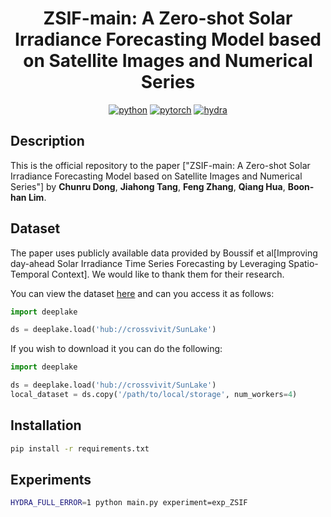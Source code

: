 <div align="center">
  
# ZSIF-main: A Zero-shot Solar Irradiance Forecasting Model based on Satellite Images and Numerical Series
[![python](https://img.shields.io/badge/-Python_3.8_%7C_3.9_%7C_3.10-blue?logo=python&logoColor=white)](https://github.com/pre-commit/pre-commit)
[![pytorch](https://img.shields.io/badge/PyTorch_2.0+-ee4c2c?logo=pytorch&logoColor=white)](https://pytorch.org/get-started/locally/)
[![hydra](https://img.shields.io/badge/Config-Hydra_1.3-89b8cd)](https://hydra.cc/) 

</div>

## Description
This is the official repository to the paper ["ZSIF-main: A Zero-shot Solar Irradiance Forecasting Model based on Satellite Images and Numerical Series"] by **Chunru Dong**, **Jiahong Tang**, **Feng Zhang**, **Qiang Hua**, **Boon-han Lim**.

## Dataset
The paper uses publicly available data provided by Boussif et al[Improving day-ahead Solar Irradiance Time Series Forecasting by Leveraging Spatio-Temporal Context]. We would like to thank them for their research.

You can view the dataset [here](https://app.activeloop.ai/crossvivit/SunLake) and can you access it as follows:
```python
import deeplake

ds = deeplake.load('hub://crossvivit/SunLake')
```
If you wish to download it you can do the following:
```python
import deeplake

ds = deeplake.load('hub://crossvivit/SunLake')
local_dataset = ds.copy('/path/to/local/storage', num_workers=4)
```

## Installation
```bash
pip install -r requirements.txt
```

## Experiments
```bash
HYDRA_FULL_ERROR=1 python main.py experiment=exp_ZSIF
```


